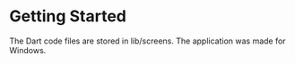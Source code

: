 # Getting Started
The Dart code files are stored in lib/screens. The application was made for Windows.

